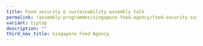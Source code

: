 ```yaml
---
title: Food security & sustainability assembly talk
permalink: /assembly-programmes/singapore-food-agency/food-security-sustainability-assembly-talk/
variant: tiptap
description: ""
third_nav_title: Singapore Food Agency
---
```

